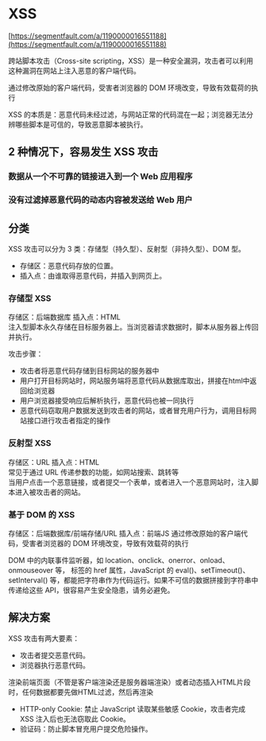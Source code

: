 # XSS

[https://segmentfault.com/a/1190000016551188](https://segmentfault.com/a/1190000016551188)

跨站脚本攻击（Cross-site scripting，XSS）是一种安全漏洞，攻击者可以利用这种漏洞在网站上注入恶意的客户端代码。

通过修改原始的客户端代码，受害者浏览器的 DOM 环境改变，导致有效载荷的执行

XSS 的本质是：恶意代码未经过滤，与网站正常的代码混在一起；浏览器无法分辨哪些脚本是可信的，导致恶意脚本被执行。

## 2 种情况下，容易发生 XSS 攻击

### 数据从一个不可靠的链接进入到一个 Web 应用程序

### 没有过滤掉恶意代码的动态内容被发送给 Web 用户

## 分类

XSS 攻击可以分为 3 类：存储型（持久型）、反射型（非持久型）、DOM 型。

- 存储区：恶意代码存放的位置。
- 插入点：由谁取得恶意代码，并插入到网页上。

### 存储型 XSS

存储区：后端数据库  插入点：HTML  
注入型脚本永久存储在目标服务器上。当浏览器请求数据时，脚本从服务器上传回并执行。

攻击步骤：

- 攻击者将恶意代码存储到目标网站的服务器中
- 用户打开目标网站时，网站服务端将恶意代码从数据库取出，拼接在html中返回给浏览器
- 用户浏览器接受响应后解析执行，恶意代码也被一同执行
- 恶意代码窃取用户数据发送到攻击者的网站，或者冒充用户行为，调用目标网站接口进行攻击者指定的操作

### 反射型 XSS

存储区：URL  插入点：HTML  
常见于通过 URL 传递参数的功能，如网站搜索、跳转等  
当用户点击一个恶意链接，或者提交一个表单，或者进入一个恶意网站时，注入脚本进入被攻击者的网站。

### 基于 DOM 的 XSS

存储区：后端数据库/前端存储/URL  插入点：前端JS
通过修改原始的客户端代码，受害者浏览器的 DOM 环境改变，导致有效载荷的执行

DOM 中的内联事件监听器，如 location、onclick、onerror、onload、onmouseover 等，<a> 标签的 href 属性，JavaScript 的 eval()、setTimeout()、setInterval() 等，都能把字符串作为代码运行。如果不可信的数据拼接到字符串中传递给这些 API，很容易产生安全隐患，请务必避免。

## 解决方案

XSS 攻击有两大要素：

- 攻击者提交恶意代码。
- 浏览器执行恶意代码。

渲染前端页面（不管是客户端渲染还是服务器端渲染）或者动态插入HTML片段时，任何数据都要先做HTML过滤，然后再渲染

- HTTP-only Cookie: 禁止 JavaScript 读取某些敏感 Cookie，攻击者完成 XSS 注入后也无法窃取此 Cookie。
- 验证码：防止脚本冒充用户提交危险操作。
